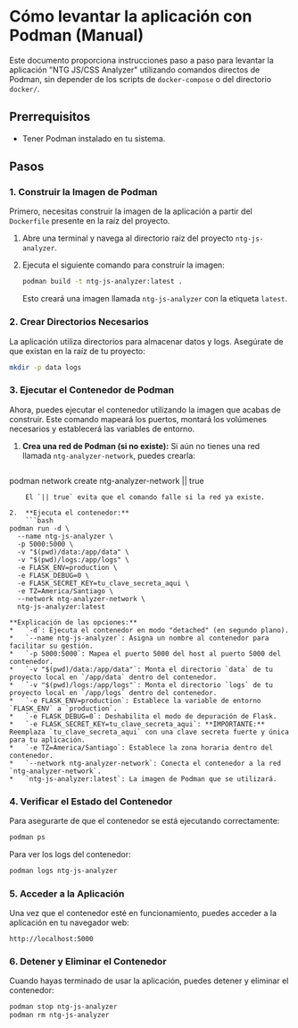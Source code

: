 # Cómo levantar la aplicación con Podman (Manual)

Este documento proporciona instrucciones paso a paso para levantar la aplicación "NTG JS/CSS Analyzer" utilizando comandos directos de Podman, sin depender de los scripts de `docker-compose` o del directorio `docker/`.

## Prerrequisitos

*   Tener Podman instalado en tu sistema.

## Pasos

### 1. Construir la Imagen de Podman

Primero, necesitas construir la imagen de la aplicación a partir del `Dockerfile` presente en la raíz del proyecto.

1.  Abre una terminal y navega al directorio raíz del proyecto `ntg-js-analyzer`.
2.  Ejecuta el siguiente comando para construir la imagen:

    ```bash
    podman build -t ntg-js-analyzer:latest .
    ```

    Esto creará una imagen llamada `ntg-js-analyzer` con la etiqueta `latest`.

### 2. Crear Directorios Necesarios

La aplicación utiliza directorios para almacenar datos y logs. Asegúrate de que existan en la raíz de tu proyecto:

```bash
mkdir -p data logs
```

### 3. Ejecutar el Contenedor de Podman

Ahora, puedes ejecutar el contenedor utilizando la imagen que acabas de construir. Este comando mapeará los puertos, montará los volúmenes necesarios y establecerá las variables de entorno.

1.  **Crea una red de Podman (si no existe):**
    Si aún no tienes una red llamada `ntg-analyzer-network`, puedes crearla:
    ```bash
podman network create ntg-analyzer-network || true
```
    El `|| true` evita que el comando falle si la red ya existe.

2.  **Ejecuta el contenedor:**
    ```bash
podman run -d \
  --name ntg-js-analyzer \
  -p 5000:5000 \
  -v "$(pwd)/data:/app/data" \
  -v "$(pwd)/logs:/app/logs" \
  -e FLASK_ENV=production \
  -e FLASK_DEBUG=0 \
  -e FLASK_SECRET_KEY=tu_clave_secreta_aqui \
  -e TZ=America/Santiago \
  --network ntg-analyzer-network \
  ntg-js-analyzer:latest
```

    **Explicación de las opciones:**
    *   `-d`: Ejecuta el contenedor en modo "detached" (en segundo plano).
    *   `--name ntg-js-analyzer`: Asigna un nombre al contenedor para facilitar su gestión.
    *   `-p 5000:5000`: Mapea el puerto 5000 del host al puerto 5000 del contenedor.
    *   `-v "$(pwd)/data:/app/data"`: Monta el directorio `data` de tu proyecto local en `/app/data` dentro del contenedor.
    *   `-v "$(pwd)/logs:/app/logs"`: Monta el directorio `logs` de tu proyecto local en `/app/logs` dentro del contenedor.
    *   `-e FLASK_ENV=production`: Establece la variable de entorno `FLASK_ENV` a `production`.
    *   `-e FLASK_DEBUG=0`: Deshabilita el modo de depuración de Flask.
    *   `-e FLASK_SECRET_KEY=tu_clave_secreta_aqui`: **IMPORTANTE:** Reemplaza `tu_clave_secreta_aqui` con una clave secreta fuerte y única para tu aplicación.
    *   `-e TZ=America/Santiago`: Establece la zona horaria dentro del contenedor.
    *   `--network ntg-analyzer-network`: Conecta el contenedor a la red `ntg-analyzer-network`.
    *   `ntg-js-analyzer:latest`: La imagen de Podman que se utilizará.

### 4. Verificar el Estado del Contenedor

Para asegurarte de que el contenedor se está ejecutando correctamente:

```bash
podman ps
```

Para ver los logs del contenedor:

```bash
podman logs ntg-js-analyzer
```

### 5. Acceder a la Aplicación

Una vez que el contenedor esté en funcionamiento, puedes acceder a la aplicación en tu navegador web:

```
http://localhost:5000
```

### 6. Detener y Eliminar el Contenedor

Cuando hayas terminado de usar la aplicación, puedes detener y eliminar el contenedor:

```bash
podman stop ntg-js-analyzer
podman rm ntg-js-analyzer
```


